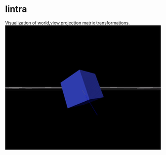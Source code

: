 # lintra

Visualization of world,view,projection matrix transformations.
![Preview gif](/preview.gif)
